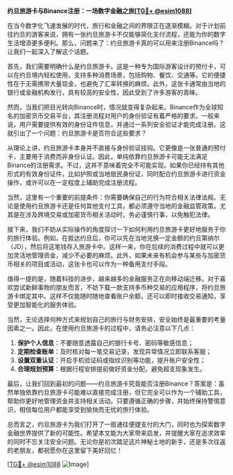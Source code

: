 **约旦旅游卡与Binance注册：一场数字金融之旅[[TG💪+ @esim1088](https://t.me/s/esim1088)]**

在当今数字化飞速发展的时代，旅行和金融之间的界限正在逐渐模糊。对于计划前往约旦的游客来说，拥有一张约旦旅游卡不仅能够简化支付流程，还能为你的数字生活增添更多便利。那么，问题来了：约旦旅游卡真的可以用来注册Binance吗？让我们一起深入了解这个话题。

首先，我们需要明确什么是约旦旅游卡。这是一种专为国际游客设计的预付卡，可以在约旦境内轻松使用，支持多种消费场景，包括购物、餐饮、交通等。它的便捷性在于无需携带大量现金，也避免了汇率转换的麻烦。此外，这张卡通常由当地的银行或金融机构发行，具有较高的安全性，因此受到了许多游客的青睐。

然而，当我们把目光转向Binance时，情况就变得复杂起来。Binance作为全球知名的加密货币交易平台，其注册流程对用户的身份验证有着严格的要求。一般来说，用户需要提供有效的身份证件信息，并通过一系列安全验证才能完成注册。这就引出了一个问题：约旦旅游卡是否符合这些要求？

从理论上讲，约旦旅游卡本身并不直接与身份验证挂钩。它更像是一张普通的预付卡，主要用于消费而非身份认证。因此，单纯依靠约旦旅游卡可能无法满足Binance的注册需求。不过，这并不意味着完全不可能实现。如果你已经持有其他形式的有效身份证件，比如护照或当地居民身份证，同时配合约旦旅游卡进行资金操作，或许可以在一定程度上辅助完成注册流程。

当然，这里有一个重要的前提条件：你需要确保自己的行为符合相关法律法规。无论是使用约旦旅游卡还是任何其他支付工具，都必须遵守当地的金融监管政策。尤其是在涉及跨境交易或加密货币相关活动时，务必谨慎行事，以免触犯法律。

接下来，我们不妨从实际操作的角度探讨一下如何利用约旦旅游卡更好地服务于你的旅行体验。例如，在抵达约旦后，你可以先在当地兑换一定金额的约旦第纳尔（JD），然后将这笔钱存入旅游卡中。这样一来，你在后续的消费过程中就可以更加灵活地管理资金，减少不必要的麻烦。此外，如果未来有机会参与某些与加密货币相关的项目或活动，这张卡也可以作为一种备用支付手段。

值得一提的是，随着科技的进步，越来越多的金融服务正在向移动端迁移。对于喜欢尝试新鲜事物的朋友而言，不妨下载一款支持多币种交易的应用程序，将约旦旅游卡绑定其中。这样不仅能随时随地查看账户余额，还可以即时接收交易通知，享受更加智能化的服务体验。

当然，无论选择何种方式来规划自己的旅行与财务安排，安全始终是最重要的考量因素之一。因此，在使用约旦旅游卡的过程中，请务必注意以下几点：

1. **保护个人信息**：不要随意透露自己的银行卡号、密码等敏感信息；
2. **定期检查账单**：及时核对每一笔交易记录，发现异常情况立即联系客服；
3. **设置双重认证**：开启手机验证码或指纹识别等功能，提升账户安全性；
4. **合理规划预算**：根据行程安排提前做好资金分配，避免超支现象发生。

最后，让我们回到最初的问题——约旦旅游卡究竟能否注册Binance？答案是：虽然单独依靠约旦旅游卡可能难以直接完成注册，但它完全可以作为一个辅助工具，帮助你更好地管理资金并支持相关活动。只要遵循正确的步骤，并始终保持警惕意识，相信每位用户都能享受到愉快而无忧的旅行体验。

总而言之，约旦旅游卡为我们打开了一扇通往便捷支付的大门，同时也为探索数字金融世界提供了新的可能性。希望本文能为大家带来启发，并提醒大家在追求效率的同时不忘关注安全问题。无论你是初次踏足这片神秘土地的新手，还是多次往返的老朋友，都祝愿你在这里留下美好回忆！

[[TG💪+ @esim1088](https://t.me/s/esim1088) ![Image](https://i.postimg.cc/4NQfJmqS/Snipaste-2025-05-13-00-14-12.png)]